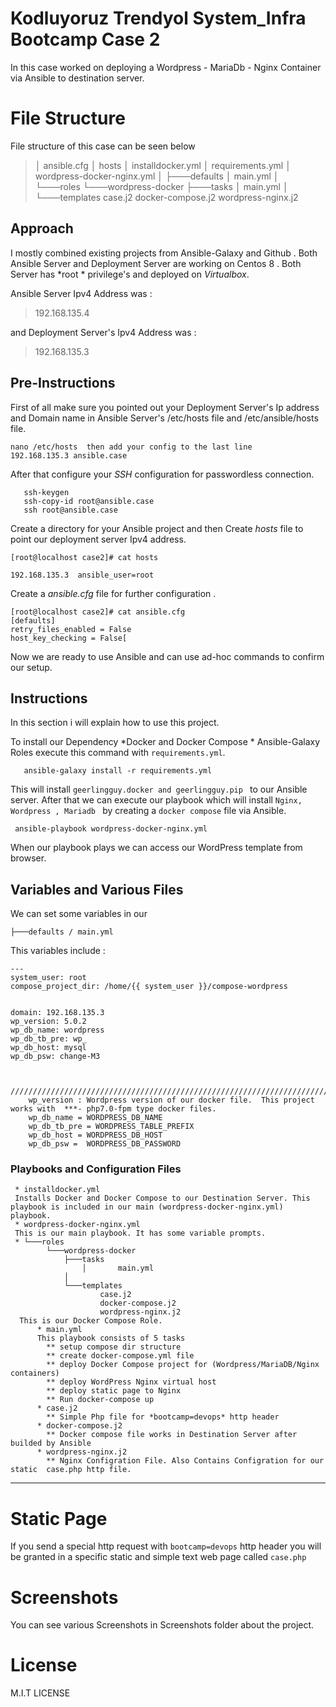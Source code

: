 ﻿# Kodluyoruz Trendyol System_Infra Bootcamp Case 2 

In this case  worked on deploying a Wordpress - MariaDb - Nginx Container via Ansible to destination server.


# File Structure 

File structure of this case can be seen below 


> │   ansible.cfg
│   hosts
│   installdocker.yml
│   requirements.yml
│   wordpress-docker-nginx.yml
│
├───defaults
│       main.yml
│
└───roles
    └───wordpress-docker
        ├───tasks
        │       main.yml
        │
        └───templates
                case.j2
                docker-compose.j2
                wordpress-nginx.j2


## Approach 

I mostly combined existing projects from Ansible-Galaxy and Github .
Both Ansible Server and Deployment Server are working on Centos 8 . Both Server has  *root * 
privilege's and deployed on *Virtualbox*. 

Ansible Server Ipv4 Address was :

> 192.168.135.4

and  Deployment Server's Ipv4 Address  was :

> 192.168.135.3



 

##  Pre-Instructions

First of all make sure you pointed out your Deployment Server's Ip address and Domain name in Ansible Server's /etc/hosts file and /etc/ansible/hosts file.

    nano /etc/hosts  then add your config to the last line 
    192.168.135.3 ansible.case
After that configure your *SSH* configuration  for passwordless connection.

       ssh-keygen
       ssh-copy-id root@ansible.case 
       ssh root@ansible.case

Create a directory for your Ansible project and then Create *hosts* file  to point our deployment server Ipv4 address. 

    [root@localhost case2]# cat hosts 

    192.168.135.3  ansible_user=root

Create a *ansible.cfg* file for further configuration .

    [root@localhost case2]# cat ansible.cfg 
    [defaults]
    retry_files_enabled = False
    host_key_checking = False[

Now we are ready to use Ansible and can use ad-hoc commands to confirm our setup.
  


## Instructions 

In this section i will explain how to use this project. 

To install our Dependency *Docker and Docker Compose * Ansible-Galaxy Roles execute this command with `requirements.yml`.

       ansible-galaxy install -r requirements.yml 
   This will install `geerlingguy.docker and geerlingguy.pip ` to our Ansible server. 
 After that we can execute our playbook which will  install `Nginx, Wordpress , Mariadb ` by   creating a `docker compose` file via Ansible.
 

     ansible-playbook wordpress-docker-nginx.yml 
 When our playbook plays we can access our WordPress template  from browser.

## Variables and Various Files 

We can set some variables  in our 

    ├───defaults / main.yml
  This variables include : 

    ---
    system_user: root
    compose_project_dir: /home/{{ system_user }}/compose-wordpress
    
    
    domain: 192.168.135.3
    wp_version: 5.0.2
    wp_db_name: wordpress
    wp_db_tb_pre: wp_
    wp_db_host: mysql
    wp_db_psw: change-M3     
   

      //////////////////////////////////////////////////////////////////////////////////
        wp_version : Wordpress version of our docker file.  This project works with  ***- php7.0-fpm type docker files.
        wp_db_name = WORDPRESS_DB_NAME
        wp_db_tb_pre = WORDPRESS_TABLE_PREFIX
        wp_db_host = WORDPRESS_DB_HOST
        wp_db_psw =  WORDPRESS_DB_PASSWORD

### Playbooks and Configuration Files 
     * installdocker.yml
     Installs Docker and Docker Compose to our Destination Server. This playbook is included in our main (wordpress-docker-nginx.yml) playbook. 
     * wordpress-docker-nginx.yml
     This is our main playbook. It has some variable prompts. 
     * └───roles
		    └───wordpress-docker
		        ├───tasks
			        │       main.yml
		        │
		        └───templates
		                case.j2
		                docker-compose.j2
		                wordpress-nginx.j2
	  This is our Docker Compose Role.
		  * main.yml 
		  This playbook consists of 5 tasks 
		    ** setup compose dir structure
		    ** create docker-compose.yml file
		    ** deploy Docker Compose project for (Wordpress/MariaDB/Nginx containers)
		    ** deploy WordPress Nginx virtual host
		    ** deploy static page to Nginx
		    ** Run docker-compose up
		  * case.j2
		    ** Simple Php file for *bootcamp=devops* http header
		  * docker-compose.j2
		    ** Docker compose file works in Destination Server after builded by Ansible
		  * wordpress-nginx.j2
		    ** Nginx Configration File. Also Contains Configration for our static  case.php http file. 
	  
     
---------------------
# Static Page
If you send a special http request with `bootcamp=devops` http header  you will be granted in a specific static and simple text  web page called `case.php`

# Screenshots 

You can see various Screenshots in Screenshots folder about the project. 

# License 
M.I.T LICENSE



